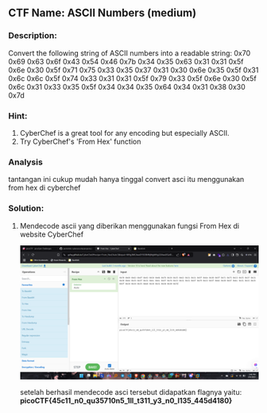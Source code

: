 ﻿##  CTF Name: ASCII Numbers (medium)

### Description:
Convert the following string of ASCII numbers into a readable string:
0x70 0x69 0x63 0x6f 0x43 0x54 0x46 0x7b 0x34 0x35 0x63 0x31 0x31 0x5f 0x6e 0x30 0x5f 0x71 0x75 0x33 0x35 0x37 0x31 0x30 0x6e 0x35 0x5f 0x31 0x6c 0x6c 0x5f 0x74 0x33 0x31 0x31 0x5f 0x79 0x33 0x5f 0x6e 0x30 0x5f 0x6c 0x31 0x33 0x35 0x5f 0x34 0x34 0x35 0x64 0x34 0x31 0x38 0x30 0x7d

### Hint:

 1. CyberChef is a great tool for any encoding but especially ASCII.
 2. Try CyberChef's 'From Hex' function

### Analysis
tantangan ini cukup mudah hanya tinggal convert asci itu menggunakan from hex di cyberchef

### Solution:

 1. Mendecode ascii yang diberikan menggunakan fungsi From Hex di website CyberChef

	![f](./documentation/image.png)

	setelah berhasil mendecode asci tersebut didapatkan flagnya yaitu:
**picoCTF{45c11_n0_qu35710n5_1ll_t311_y3_n0_l135_445d4180}**

